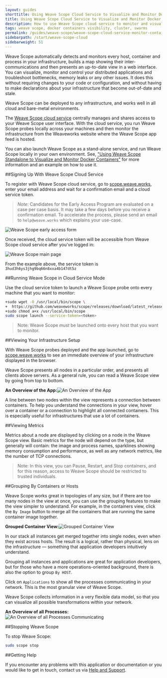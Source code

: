 ```yaml
---
layout: guides
shorttitle: Using Weave Scope Cloud Service to Visualize and Monitor Docker Containers
title: Using Weave Scope Cloud Service to Visualize and Monitor Docker Containers
description: How to use Weave Scope cloud service to monitor and visualize docker containers.
tags: weave scope, docker containers visibility, cluster, swarms
permalink: /guides/weave-scope/weave-scope-cloud-service-monitor-containers.html
sidebarpath: /start/weave-scope-cloud
sidebarweight: 51
---
```


Weave Scope automatically detects and monitors every host, container and process in your infrastructure, builds a map showing their inter-communications and then presents an up-to-date view in a web interface. You can visualize, monitor and control your distributed applications and troubleshoot bottlenecks, memory leaks or any other issues. It does this without requiring changes to your code or configuration, and without having to make declarations about your infrastructure that become out-of-date and stale. 

Weave Scope can be deployed to any infrastructure, and works well in all cloud and bare-metal environments.

The [Weave Scope cloud service](http://scope.weave.works) centrally manages and shares access to your Weave Scope user interface. With the cloud service, you run Weave Scope probes locally across your machines and then monitor the infrastructure from the Weaveworks website where the Weave Scope app feed is hosted. 

You can also launch Weave Scope as a stand-alone service, and run Weave Scope locally in your own environment. See, ["Using Weave Scope Standalone to Visualize and Monitor Docker Containers"](http://weave.works/guides/weave-scope/weave-scope-alone-monitor-containers.html) for more information and an example on how to use it. 

##Signing Up With Weave Scope Cloud Service

To register with Weave Scope cloud service, go to [scope.weave.works](http://scope.weave.works), enter your email address and wait for a confirmation email and a cloud service token.

>*Note*: Candidates for the Early Access Program are evaluated on a case per case basis. It may take a few days before you receive a confirmation email. To accelerate the process, please send an email to `help@weave.works` which explains your use-case.

![`Weave Scope` early access form](/guides/images/aws-ecs/scope-early-access.png)

Once received, the cloud service token will be accessible from Weave Scope cloud service after you've logged in:

![`Weave Scope` main page](/guides/images/aws-ecs/scope-cloud-main-page.png)

From the example above, the service token is `3hud3h6ys3jhg9bq66n8xxa4b147dt5z`

##Running Weave Scope in Cloud Service Mode

Use the cloud service token to launch a Weave Scope probe onto every machine that you want to monitor:

~~~bash
+sudo wget -O /usr/local/bin/scope \
+  https://github.com/weaveworks/scope/releases/download/latest_release/scope
+sudo chmod a+x /usr/local/bin/scope
sudo scope launch --service-token=<token>
~~~

>Note: Weave Scope *must* be launched onto every host that you want to monitor.  

##Viewing Your Infrastructure Setup

With Weave Scope probes deployed and the app launched, go to [scope.weave.works](http://scope.weave.works) to see an immediate overview of your infrastructure displayed in the browser. 

Weave Scope presents all nodes in a particular order, and presents all clients above servers. As a general rule, you can read a Weave Scope view by going from top to bottom.

**An Overview of the App:**![An Overview of the App](/guides/images/weave-scope/weave-scope-application-layers.png)

A line between two nodes within the view represents a connection between containers. To help you understand the connections in your view, hover over a container or a connection to highlight all connected containers. This is especially useful for infrastructures that use a lot of containers.

##Viewing Metrics

Metrics about a node are displayed by clicking on a node in the Weave Scope view. Basic metrics for the node will depend on the type, but generally will contain: the image and process names, sparklines showing memory consumption and performance, as well as any network metrics, like the number of TCP connections.

>Note: In this view, you can Pause, Restart, and Stop containers, and for this reason, access to Weave Scope should be restricted to trusted individuals. 

##Grouping By Containers or Hosts

Weave Scope works great in topologies of any size, but if there are too many nodes in the view at once, you can use the grouping features to make the view simpler to understand. For example, in the containers view, click the `By Image` button to merge all the containers that are running the same container image together.

**Grouped Container View:**![Grouped Container View](/guides/images/weave-scope/weave-scope-group-containers.png)

In our stack all instances get merged together into single nodes, even when they exist across hosts. The result is a logical, rather than physical, lens on the infrastructure — something that application developers intuitively understand. 

Grouping all instances and applications are great for application developers, but for those who have a more operations-oriented background, there is also the option to group `By HOST`. 

Click on `Applications` to show all the processes communicating in your network. This is the most granular view of Weave Scope.

Weave Scope collects information in a very flexible data model, so that you can visualize all possible transformations within your network.

**An Overview of all Processes:**![An Overview of all Processes Communicating](/guides/images/weave-scope/weave-scope-applications-view.png)

##Stopping Weave Scope

To stop Weave Scope: 

~~~bash
sudo scope stop
~~~

##Getting Help

If you encounter any problems with this application or documentation or you would like to get in touch, contact us via [Help and Support](http://weave.works/help/index.html).


